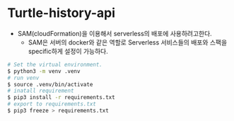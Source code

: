 # Turtle-history-api
- SAM(cloudFormation)을 이용해서 serverless의 배포에 사용하려고한다.
    - SAM은 서버의 docker와 같은 역할로 Serverless 서비스들의 배포와 스팩을 specific하게 설정이 가능하다.

```sh
# Set the virtual environment.
$ python3 -m venv .venv
# run venv
$ source .venv/bin/activate
# inatall requirement
$ pip3 install -r requirements.txt
# export to requirements.txt
$ pip3 freeze > requirements.txt
```